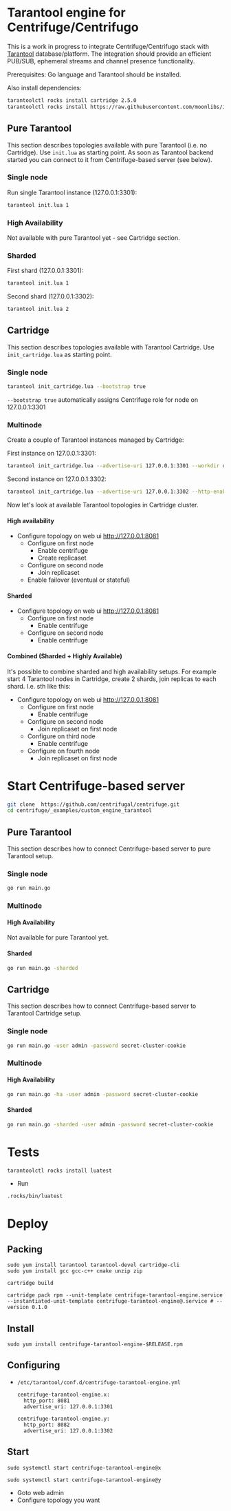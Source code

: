 # Tarantool engine for Centrifuge/Centrifugo

This is a work in progress to integrate Centrifuge/Centrifugo stack with [Tarantool](https://www.tarantool.io/en/) database/platform. The integration should provide an efficient PUB/SUB, ephemeral streams and channel presence functionality.

Prerequisites: Go language and Tarantool should be installed. 

Also install dependencies:

``` bash
tarantoolctl rocks install cartridge 2.5.0
tarantoolctl rocks install https://raw.githubusercontent.com/moonlibs/indexpiration/master/rockspecs/indexpiration-scm-1.rockspec
```

## Pure Tarantool

This section describes topologies available with pure Tarantool (i.e. no Cartridge). Use `init.lua` as starting point. As soon as Tarantool backend started you can connect to it from Centrifuge-based server (see below).

### Single node

Run single Tarantool instance (127.0.0.1:3301):

``` bash
tarantool init.lua 1
```

### High Availability

Not available with pure Tarantool yet - see Cartridge section.

### Sharded

First shard (127.0.0.1:3301):

``` bash
tarantool init.lua 1
```

Second shard (127.0.0.1:3302):

``` bash
tarantool init.lua 2
```

## Cartridge

This section describes topologies available with Tarantool Cartridge. Use `init_cartridge.lua` as starting point.

### Single node

``` bash
tarantool init_cartridge.lua --bootstrap true
```

`--bootstrap true` automatically assigns Centrifuge role for node on 127.0.0.1:3301

### Multinode

Create a couple of Tarantool instances managed by Cartridge:

First instance on 127.0.0.1:3301:

```bash
tarantool init_cartridge.lua --advertise-uri 127.0.0.1:3301 --workdir one
```

Second instance on 127.0.0.1:3302:

```bash
tarantool init_cartridge.lua --advertise-uri 127.0.0.1:3302 --http-enabled false --workdir two
```

Now let's look at available Tarantool topologies in Cartridge cluster.

#### High availability

- Configure topology on web ui http://127.0.0.1:8081
  - Configure on first node
    - Enable centrifuge
    - Create replicaset
  - Configure on second node
    - Join replicaset
  - Enable failover (eventual or stateful)

#### Sharded

- Configure topology on web ui http://127.0.0.1:8081
  - Configure on first node
    - Enable centrifuge
  - Configure on second node
    - Enable centrifuge

#### Combined (Sharded + Highly Available)

It's possible to combine sharded and high availability setups. For example start 4 Tarantool nodes in Cartridge, create 2 shards, join replicas to each shard. I.e. sth like this:

- Configure topology on web ui http://127.0.0.1:8081
  - Configure on first node
    - Enable centrifuge
  - Configure on second node
    - Join replicaset on first node
  - Configure on third node
    - Enable centrifuge
  - Configure on fourth node
    - Join replicaset on first node

# Start Centrifuge-based server

``` bash
git clone  https://github.com/centrifugal/centrifuge.git
cd centrifuge/_examples/custom_engine_tarantool
```

## Pure Tarantool

This section describes how to connect Centrifuge-based server to pure Tarantool setup.

### Single node

``` bash
go run main.go
```

### Multinode

#### High Availability

Not available for pure Tarantool yet.

#### Sharded

``` bash
go run main.go -sharded
```

## Cartridge

This section describes how to connect Centrifuge-based server to Tarantool Cartridge setup.

### Single node

``` bash
go run main.go -user admin -password secret-cluster-cookie
```

### Multinode

#### High Availability

``` bash
go run main.go -ha -user admin -password secret-cluster-cookie
```

#### Sharded

``` bash
go run main.go -sharded -user admin -password secret-cluster-cookie
```

# Tests

``` bash
tarantoolctl rocks install luatest
```

- Run

``` bash
.rocks/bin/luatest
```

# Deploy
## Packing

```
sudo yum install tarantool tarantool-devel cartridge-cli
sudo yum install gcc gcc-c++ cmake unzip zip
```

```
cartridge build
```

```
cartridge pack rpm --unit-template centrifuge-tarantool-engine.service --instantiated-unit-template centrifuge-tarantool-engine@.service # --version 0.1.0
```

## Install

```
sudo yum install centrifuge-tarantool-engine-$RELEASE.rpm
```

## Configuring

- `/etc/tarantool/conf.d/centrifuge-tarantool-engine.yml`
  ```
  centrifuge-tarantool-engine.x:
    http_port: 8081
    advertise_uri: 127.0.0.1:3301

  centrifuge-tarantool-engine.y:
    http_port: 8082
    advertise_uri: 127.0.0.1:3302
  ```

## Start

```
sudo systemctl start centrifuge-tarantool-engine@x
```

```
sudo systemctl start centrifuge-tarantool-engine@y
```

- Goto web admin
- Configure topology you want
